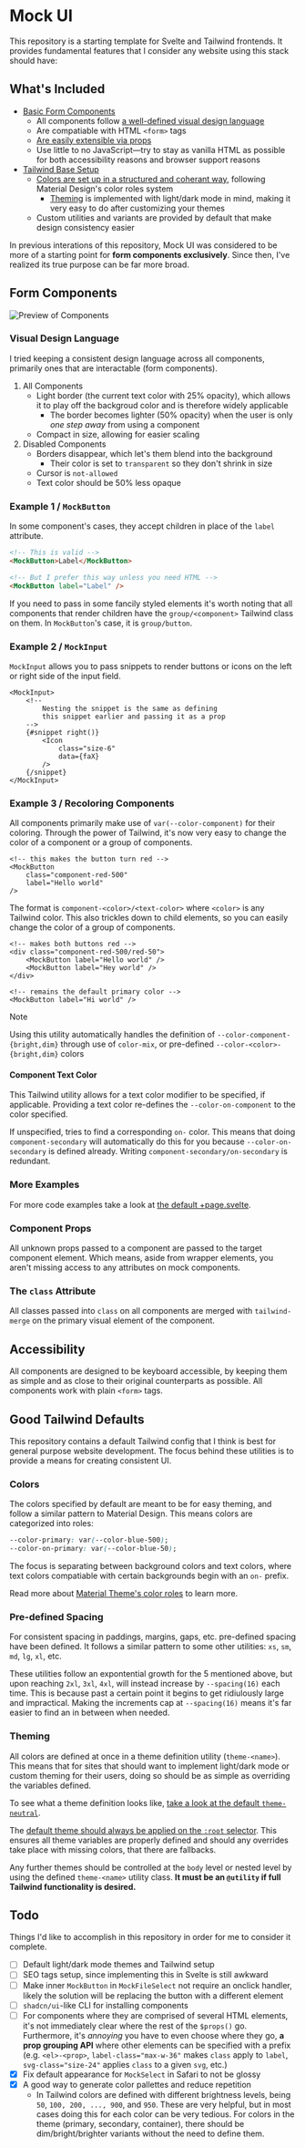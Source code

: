 # Mock UI

This repository is a starting template for Svelte and Tailwind frontends. It provides fundamental features that I consider any website using this stack should have:

## What's Included

- [Basic Form Components](#form-components)
    - All components follow [a well-defined visual design language](#visual-design-language)
    - Are compatiable with HTML `<form>` tags
    - [Are easily extensible via props](#component-props)
    - Use little to no JavaScript—try to stay as vanilla HTML as possible for both accessibility reasons and browser support reasons
- [Tailwind Base Setup](#good-tailwind-defaults)
    - [Colors are set up in a structured and coherant way](#colors), following Material Design's color roles system
        - [Theming](#theming) is implemented with light/dark mode in mind, making it very easy to do after customizing your themes
    - Custom utilities and variants are provided by default that make design consistency easier

In previous interations of this repository, Mock UI was considered to be more of a starting point for **form components exclusively**. Since then, I've realized its true purpose can be far more broad.

## Form Components

![Preview of Components](docs/preview_2025-05.png)

### Visual Design Language

I tried keeping a consistent design language across all components, primarily ones that are interactable (form components).

1. All Components
    - Light border (the current text color with 25% opacity), which allows it to play off the backgroud color and is therefore widely applicable
        - The border becomes lighter (50% opacity) when the user is only _one step away_ from using a component
    - Compact in size, allowing for easier scaling
2. Disabled Components
    - Borders disappear, which let's them blend into the background
        - Their color is set to `transparent` so they don't shrink in size
    - Cursor is `not-allowed`
    - Text color should be 50% less opaque

### Example 1 / `MockButton`

In some component's cases, they accept children in place of the `label` attribute.

```html
<!-- This is valid -->
<MockButton>Label</MockButton>

<!-- But I prefer this way unless you need HTML -->
<MockButton label="Label" />
```

If you need to pass in some fancily styled elements it's worth noting that all components that render children have the `group/<component>` Tailwind class on them. In `MockButton`'s case, it is `group/button`.

### Example 2 / `MockInput`

`MockInput` allows you to pass snippets to render buttons or icons on the left or right side of the input field.

```svelte
<MockInput>
    <!--
        Nesting the snippet is the same as defining
        this snippet earlier and passing it as a prop
    -->
    {#snippet right()}
        <Icon
            class="size-6"
            data={faX}
        />
    {/snippet}
</MockInput>
```

### Example 3 / Recoloring Components

All components primarily make use of `var(--color-component)` for their coloring. Through the power of Tailwind, it's now very easy to change the color of a component or a group of components.

```svelte
<!-- this makes the button turn red -->
<MockButton
    class="component-red-500"
    label="Hello world"
/>
```

The format is `component-<color>/<text-color>` where `<color>` is any Tailwind color. This also trickles down to child elements, so you can easily change the color of a group of components.

```svelte
<!-- makes both buttons red -->
<div class="component-red-500/red-50">
    <MockButton label="Hello world" />
    <MockButton label="Hey world" />
</div>

<!-- remains the default primary color -->
<MockButton label="Hi world" />
```

> [!NOTE]
> Using this utility automatically handles the definition of `--color-component-{bright,dim}` through use of `color-mix`, or pre-defined `--color-<color>-{bright,dim}` colors

#### Component Text Color

This Tailwind utility allows for a text color modifier to be specified, if applicable. Providing a text color re-defines the `--color-on-component` to the color specified.

If unspecified, tries to find a corresponding `on-` color. This means that doing `component-secondary` will automatically do this for you because `--color-on-secondary` is defined already. Writing `component-secondary/on-secondary` is redundant.

### More Examples

For more code examples take a look at [the default +page.svelte](src/routes/+page.svelte).

### Component Props

All unknown props passed to a component are passed to the target component element. Which means, aside from wrapper elements, you aren't missing access to any attributes on mock components.

### The `class` Attribute

All classes passed into `class` on all components are merged with `tailwind-merge` on the primary visual element of the component.

## Accessibility

All components are designed to be keyboard accessible, by keeping them as simple and as close to their original counterparts as possible. All components work with plain `<form>` tags.

## Good Tailwind Defaults

This repository contains a default Tailwind config that I think is best for general purpose website development. The focus behind these utilities is to provide a means for creating consistent UI.

### Colors

The colors specified by default are meant to be for easy theming, and follow a similar pattern to Material Design. This means colors are categorized into roles:

```css
--color-primary: var(--color-blue-500);
--color-on-primary: var(--color-blue-50);
```

The focus is separating between background colors and text colors, where text colors compatiable with certain backgrounds begin with an `on-` prefix.

Read more about [Material Theme's color roles](https://m3.material.io/styles/color/roles#19e75989-7485-4f5b-a769-940c4e4364bc) to learn more.

### Pre-defined Spacing

For consistent spacing in paddings, margins, gaps, etc. pre-defined spacing have been defined. It follows a similar pattern to some other utilities: `xs`, `sm`, `md`, `lg`, `xl`, etc.

These utilities follow an expontential growth for the 5 mentioned above, but upon reaching `2xl`, `3xl`, `4xl`, will instead increase by `--spacing(16)` each time. This is because past a certain point it begins to get ridiulously large and impractical. Making the increments cap at `--spacing(16)` means it's far easier to find an in between when needed.

### Theming

All colors are defined at once in a theme definition utility (`theme-<name>`). This means that for sites that should want to implement light/dark mode or custom theming for their users, doing so should be as simple as overriding the variables defined.

To see what a theme definition looks like, [take a look at the default `theme-neutral`](https://github.com/josssch/mock-ui/blob/9e19ce401c66a16446fff1e55ff179afa738901e/src/default.css#L64-L81).

The [default theme should always be applied on the `:root` selector](https://github.com/josssch/mock-ui/blob/9e19ce401c66a16446fff1e55ff179afa738901e/src/default.css#L93-L96). This ensures all theme variables are properly defined and should any overrides take place with missing colors, that there are fallbacks.

Any further themes should be controlled at the `body` level or nested level by using the defined `theme-<name>` utility class. **It must be an `@utility` if full Tailwind functionality is desired.**

## Todo

Things I'd like to accomplish in this repository in order for me to consider it complete.

- [ ] Default light/dark mode themes and Tailwind setup
- [ ] SEO tags setup, since implementing this in Svelte is still awkward
- [ ] Make inner `MockButton` in `MockFileSelect` not require an onclick handler, likely the solution will be replacing the button with a different element
- [ ] `shadcn/ui`-like CLI for installing components
- [ ] For components where they are comprised of several HTML elements, it's not immediately clear where the rest of the `$props()` go. Furthermore, it's _annoying_ you have to even choose where they go, **a prop grouping API** where other elements can be specified with a prefix (e.g. `<el>-<prop>`, `label-class="max-w-36"` makes `class` apply to `label`, `svg-class="size-24"` applies `class` to a given `svg`, etc.)
- [x] Fix default appearance for `MockSelect` in Safari to not be glossy
- [x] A good way to generate color pallettes and reduce repetition
    - In Tailwind colors are defined with different brightness levels, being `50`, `100, 200, ..., 900`, and `950`. These are very helpful, but in most cases doing this for each color can be very tedious. For colors in the theme (primary, secondary, container), there should be dim/bright/brighter variants without the need to define them.
